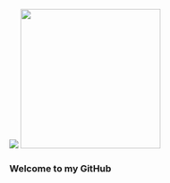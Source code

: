 ![](https://komarev.com/ghpvc/?username=your-github-SageJacob&color=orange)
<img src="https://media1.tenor.com/images/0d4f2d490af1f5bc8184c8939c798b6f/tenor.gif?itemid=10017453" width="250" height="250"/>
### Welcome to my GitHub 
